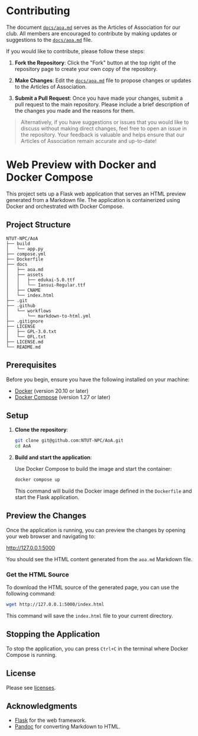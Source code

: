 # Contributing

The document [`docs/aoa.md`](docs/aoa.md) serves as the Articles of Association for our club. All members are encouraged to contribute by making updates or suggestions to the [`docs/aoa.md`](docs/aoa.md) file.

If you would like to contribute, please follow these steps:

1. **Fork the Repository**: Click the "Fork" button at the top right of the repository page to create your own copy of the repository.

2. **Make Changes**: Edit the [`docs/aoa.md`](docs/aoa.md) file to propose changes or updates to the Articles of Association.

3. **Submit a Pull Request**: Once you have made your changes, submit a pull request to the main repository. Please include a brief description of the changes you made and the reasons for them.

> Alternatively, if you have suggestions or issues that you would like to discuss without making direct changes, feel free to open an issue in the repository. Your feedback is valuable and helps ensure that our Articles of Association remain accurate and up-to-date!



# Web Preview with Docker and Docker Compose

This project sets up a Flask web application that serves an HTML preview generated from a Markdown file. The application is containerized using Docker and orchestrated with Docker Compose.

## Project Structure

```
NTUT-NPC/AoA
├── build
│   └── app.py
├── compose.yml
├── Dockerfile
├── docs
│   ├── aoa.md
│   ├── assets
│   │   ├── edukai-5.0.ttf
│   │   └── Iansui-Regular.ttf
│   ├── CNAME
│   └── index.html
├── .git
├── .github
│   └── workflows
│       └── markdown-to-html.yml
├── .gitignore
├── LICENSE
│   ├── GPL-3.0.txt
│   └── OFL.txt
├── LICENSE.md
└── README.md
```

## Prerequisites

Before you begin, ensure you have the following installed on your machine:

- [Docker](https://www.docker.com/get-started) (version 20.10 or later)
- [Docker Compose](https://docs.docker.com/compose/install/) (version 1.27 or later)

## Setup

1. **Clone the repository**:

   ```bash
   git clone git@github.com:NTUT-NPC/AoA.git
   cd AoA
   ```

2. **Build and start the application**:

   Use Docker Compose to build the image and start the container:

   ```bash
   docker compose up
   ```

   This command will build the Docker image defined in the `Dockerfile` and start the Flask application.

## Preview the Changes

Once the application is running, you can preview the changes by opening your web browser and navigating to:

http://127.0.0.1:5000

You should see the HTML content generated from the `aoa.md` Markdown file.

### Get the HTML Source

To download the HTML source of the generated page, you can use the following command:

```bash
wget http://127.0.0.1:5000/index.html
```

This command will save the `index.html` file to your current directory.

## Stopping the Application

To stop the application, you can press `Ctrl+C` in the terminal where Docker Compose is running.

## License

Please see [licenses](https://github.com/NTUT-NPC/AoA/tree/main/licenses).

## Acknowledgments

- [Flask](https://flask.palletsprojects.com/) for the web framework.
- [Pandoc](https://pandoc.org/) for converting Markdown to HTML.